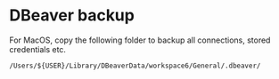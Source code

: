 # DBeaver backup

For MacOS, copy the following folder to backup all connections, stored credentials etc.

```/Users/${USER}/Library/DBeaverData/workspace6/General/.dbeaver/```
